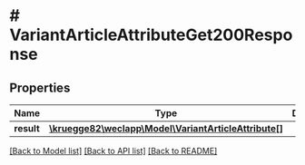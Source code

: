 # # VariantArticleAttributeGet200Response

## Properties

Name | Type | Description | Notes
------------ | ------------- | ------------- | -------------
**result** | [**\kruegge82\weclapp\Model\VariantArticleAttribute[]**](VariantArticleAttribute.md) |  | [optional]

[[Back to Model list]](../../README.md#models) [[Back to API list]](../../README.md#endpoints) [[Back to README]](../../README.md)
